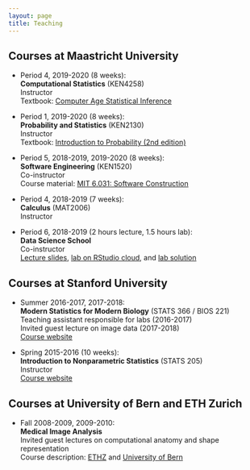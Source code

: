 ```yaml
---
layout: page
title: Teaching
---
```


## Courses at Maastricht University

* Period 4, 2019-2020 (8 weeks): <br>
**Computational Statistics** (KEN4258) <br>
Instructor <br>
Textbook: [Computer Age Statistical Inference](https://web.stanford.edu/~hastie/CASI/)

* Period 1, 2019-2020 (8 weeks): <br>
**Probability and Statistics** (KEN2130) <br>
Instructor <br>
Textbook: [Introduction to Probability (2nd edition)](https://drive.google.com/file/d/1VmkAAGOYCTORq1wxSQqy255qLJjTNvBI/view)

* Period 5, 2018-2019, 2019-2020 (8 weeks): <br>
**Software Engineering** (KEN1520) <br>
Co-instructor <br>
Course material: [MIT 6.031: Software Construction](http://web.mit.edu/6.031/)

* Period 4, 2018-2019 (7 weeks): <br>
**Calculus** (MAT2006) <br>
Instructor <br>

* Period 6, 2018-2019 (2 hours lecture, 1.5 hours lab): <br>
**Data Science School** <br>
Co-instructor <br>
[Lecture slides](https://christofseiler.github.io/data_science_school/dke_dss_lecture_01.pdf), [lab on RStudio cloud](https://rstudio.cloud/project/350555), and [lab solution](http://christofseiler.github.io/data_science_school/dke_dss_lab_01.html)

## Courses at Stanford University

* Summer 2016-2017, 2017-2018: <br>
**Modern Statistics for Modern Biology** (STATS 366 / BIOS 221) <br>
Teaching assistant responsible for labs (2016-2017) <br>
Invited guest lecture on image data (2017-2018) <br>
[Course website](http://web.stanford.edu/class/bios221/index.html)

* Spring 2015-2016 (10 weeks): <br>
**Introduction to Nonparametric Statistics** (STATS 205) <br>
Instructor <br>
[Course website](http://christofseiler.github.io/stats205/)

## Courses at University of Bern and ETH Zurich

* Fall 2008-2009, 2009-2010: <br>
**Medical Image Analysis** <br>
Invited guest lectures on computational anatomy and shape representation<br>
Course description: [ETHZ](http://www.vvz.ethz.ch/lerneinheitPre.do?semkez=2018S&lerneinheitId=122115&lang=en) and [University of Bern](http://www.bme.master.unibe.ch/studies/curriculum/list_of_courses/medical_image_analysis/)
